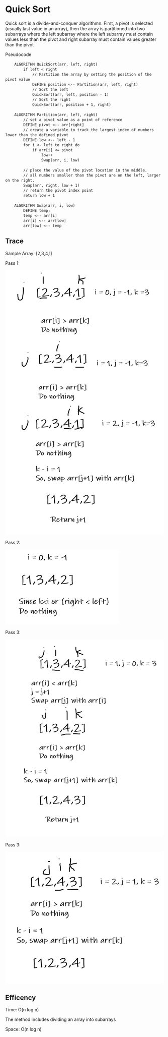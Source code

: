 # Quick Sort

Quick sort is a divide-and-conquer algorithmn. First, a pivot is selected (usually last value in an array), then the array is partitioned into two subarrays where the left subarray where the left subarray must contain values less than the pivot and right subarray must contain values greater than the pivot

Pseudocode

        ALGORITHM QuickSort(arr, left, right)
            if left < right
                // Partition the array by setting the position of the pivot value 
                DEFINE position <-- Partition(arr, left, right)
                // Sort the left
                QuickSort(arr, left, position - 1)
                // Sort the right
                QuickSort(arr, position + 1, right)

        ALGORITHM Partition(arr, left, right)
            // set a pivot value as a point of reference
            DEFINE pivot <-- arr[right]
            // create a variable to track the largest index of numbers lower than the defined pivot
            DEFINE low <-- left - 1
            for i <- left to right do
                if arr[i] <= pivot
                    low++
                    Swap(arr, i, low)

            // place the value of the pivot location in the middle.
            // all numbers smaller than the pivot are on the left, larger on the right. 
            Swap(arr, right, low + 1)
            // return the pivot index point
            return low + 1

        ALGORITHM Swap(arr, i, low)
            DEFINE temp;
            temp <-- arr[i]
            arr[i] <-- arr[low]
            arr[low] <-- temp

## Trace

Sample Array: [2,3,4,1]

Pass 1:

![altText](./pass_1_quick_sort.PNG)

Pass 2:

![altText](./pass_2_quick_sort.PNG)

Pass 3:

![altText](./pass_3_quick_sort.PNG)

Pass 3:

![altText](./pass_4_quick_sort.PNG)

## Efficency

Time: O(n log n)

The method includes dividing an array into subarrays

Space: O(n log n)
